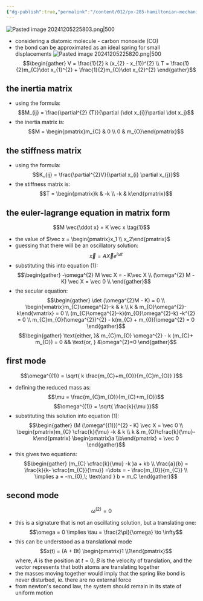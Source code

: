 ```yaml
---
{"dg-publish":true,"permalink":"/content/012/px-285-hamiltonian-mechanics-and-fluid-dynamics/g-normal-modes-and-small-oscillations/px-285-g8-diatomic-molecule/","created":"2024-12-05T18:31:39.076+00:00","updated":"2024-12-05T22:58:23.989+00:00"}
---
```


![Pasted image 20241205225803.png|500](/img/user/pics/Pasted%20image%2020241205225803.png)
- considering a diatomic molecule - carbon monoxide (CO)
- the bond can be approximated as an ideal spring for small displacements
![Pasted image 20241205225820.png|500](/img/user/pics/Pasted%20image%2020241205225820.png)
$$\begin{gather}
V  = \frac{1}{2} k (x_{2} - x_{1})^{2} \\
T = \frac{1}{2}m_{C}\dot x_{1}^{2} + \frac{1}{2}m_{O}\dot x_{2}^{2} 
\end{gather}$$
## the inertia matrix
- using the formula:
$$M_{ij} = \frac{\partial^{2} {T}}{\partial {\dot x_{i}}\partial \dot x_j}$$
- the inertia matrix is:
$$M = \begin{pmatrix}m_{C} & 0 \\ 0 & m_{O}\end{pmatrix}$$
## the stiffness matrix
- using the formula:
$$K_{ij} =  \frac{\partial^{2}V}{\partial x_{i} \partial x_{j}}$$
- the stiffness matrix is:
$$T = \begin{pmatrix}k & -k \\ -k & k\end{pmatrix}$$
## the euler-lagrange equation in matrix form
$$M \vec{\ddot x} = K \vec x \tag{1}$$
- the value of $\vec x = \begin{pmatrix}x_1 \\ x_2\end{pmatrix}$
- guessing that there will be an oscillatory solution:
$$\vec  x = A \vec Xe^{i\omega t}$$
- substituting this into equation $(1):$
$$\begin{gather}
-\omega^{2} M \vec X  = - K\vec X \\
(\omega^{2} M - K) \vec X = \vec 0  \\
\end{gather}$$
- the secular equation:
$$\begin{gather}
\det (\omega^{2}M - K) = 0 \\
\begin{vmatrix}m_{C}\omega^{2}-k & k \\ k & m_{O}\omega^{2}-k\end{vmatrix} = 0 \\
(m_{C}\omega^{2}-k)(m_{O}\omega^{2}-k) -k^{2} = 0 \\
m_{C}m_{O}(\omega^{2})^{2} - k(m_{C} + m_{0})\omega^{2} = 0
\end{gather}$$
$$\begin{gather}
\text{either, }& m_{C}m_{O} \omega^{2} - k (m_{C}+ m_{O}) = 0 && \text{or, } &\omega^{2}=0
\end{gather}$$
## first mode
$$\omega^{(1)} = \sqrt{ k \frac{m_{C}+m_{O}}{m_{C}m_{O}} }$$
- defining the reduced mass as:
$$\mu = \frac{m_{C}m_{O}}{m_{C}+m_{O}}$$
$$\omega^{(1)} = \sqrt{ \frac{k}{\mu }}$$
- substituting this solution into equation $(1):$
$$\begin{gather}
(M (\omega^{(1)})^{2} - K) \vec X = \vec 0 \\
\begin{pmatrix}m_{C} \cfrac{k}{\mu} -k & k \\ k & m_{O}\cfrac{k}{\mu}-k\end{pmatrix} \begin{pmatrix}a \\b\end{pmatrix} = \vec 0
\end{gather}$$
- this gives two equations:
$$\begin{gather}
(m_{C} \cfrac{k}{\mu} -k )a + kb \\
\frac{a}{b} = \frac{k}{k- \cfrac{m_{C}}{\mu}} =\dots = - \frac{m_{0}}{m_{C}} \\
\implies a = -m_{0},\; \text{and } b = m_C
\end{gather}$$
## second mode
$$\omega^{(2)} = 0$$
- this is a signature that is not an oscillating solution, but a translating one:
$$\omega = 0 \implies \tau = \frac{2\pi}{\omega} \to \infty$$
- this can be understood as a translational mode
$$x(t) = (A + Bt) \begin{pmatrix}1 \\1\end{pmatrix}$$
	where, $A$ is the position at $t=0$, $B$ is the velocity of translation, and the vector represents that both atoms are translating together
- the masses moving together would imply that the spring like bond is never disturbed, ie. there are no external force
- from newton's second law, the system should remain in its state of uniform motion
